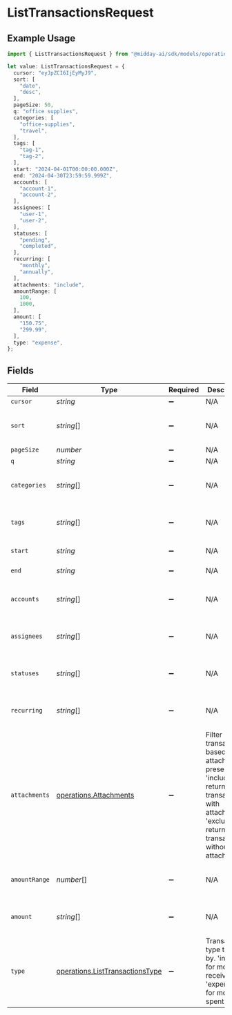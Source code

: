 # ListTransactionsRequest

## Example Usage

```typescript
import { ListTransactionsRequest } from "@midday-ai/sdk/models/operations";

let value: ListTransactionsRequest = {
  cursor: "eyJpZCI6IjEyMyJ9",
  sort: [
    "date",
    "desc",
  ],
  pageSize: 50,
  q: "office supplies",
  categories: [
    "office-supplies",
    "travel",
  ],
  tags: [
    "tag-1",
    "tag-2",
  ],
  start: "2024-04-01T00:00:00.000Z",
  end: "2024-04-30T23:59:59.999Z",
  accounts: [
    "account-1",
    "account-2",
  ],
  assignees: [
    "user-1",
    "user-2",
  ],
  statuses: [
    "pending",
    "completed",
  ],
  recurring: [
    "monthly",
    "annually",
  ],
  attachments: "include",
  amountRange: [
    100,
    1000,
  ],
  amount: [
    "150.75",
    "299.99",
  ],
  type: "expense",
};
```

## Fields

| Field                                                                                                                                                           | Type                                                                                                                                                            | Required                                                                                                                                                        | Description                                                                                                                                                     | Example                                                                                                                                                         |
| --------------------------------------------------------------------------------------------------------------------------------------------------------------- | --------------------------------------------------------------------------------------------------------------------------------------------------------------- | --------------------------------------------------------------------------------------------------------------------------------------------------------------- | --------------------------------------------------------------------------------------------------------------------------------------------------------------- | --------------------------------------------------------------------------------------------------------------------------------------------------------------- |
| `cursor`                                                                                                                                                        | *string*                                                                                                                                                        | :heavy_minus_sign:                                                                                                                                              | N/A                                                                                                                                                             | eyJpZCI6IjEyMyJ9                                                                                                                                                |
| `sort`                                                                                                                                                          | *string*[]                                                                                                                                                      | :heavy_minus_sign:                                                                                                                                              | N/A                                                                                                                                                             | [<br/>"date",<br/>"desc"<br/>]                                                                                                                                  |
| `pageSize`                                                                                                                                                      | *number*                                                                                                                                                        | :heavy_minus_sign:                                                                                                                                              | N/A                                                                                                                                                             | 50                                                                                                                                                              |
| `q`                                                                                                                                                             | *string*                                                                                                                                                        | :heavy_minus_sign:                                                                                                                                              | N/A                                                                                                                                                             | office supplies                                                                                                                                                 |
| `categories`                                                                                                                                                    | *string*[]                                                                                                                                                      | :heavy_minus_sign:                                                                                                                                              | N/A                                                                                                                                                             | [<br/>"office-supplies",<br/>"travel"<br/>]                                                                                                                     |
| `tags`                                                                                                                                                          | *string*[]                                                                                                                                                      | :heavy_minus_sign:                                                                                                                                              | N/A                                                                                                                                                             | [<br/>"tag-1",<br/>"tag-2"<br/>]                                                                                                                                |
| `start`                                                                                                                                                         | *string*                                                                                                                                                        | :heavy_minus_sign:                                                                                                                                              | N/A                                                                                                                                                             | 2024-04-01T00:00:00.000Z                                                                                                                                        |
| `end`                                                                                                                                                           | *string*                                                                                                                                                        | :heavy_minus_sign:                                                                                                                                              | N/A                                                                                                                                                             | 2024-04-30T23:59:59.999Z                                                                                                                                        |
| `accounts`                                                                                                                                                      | *string*[]                                                                                                                                                      | :heavy_minus_sign:                                                                                                                                              | N/A                                                                                                                                                             | [<br/>"account-1",<br/>"account-2"<br/>]                                                                                                                        |
| `assignees`                                                                                                                                                     | *string*[]                                                                                                                                                      | :heavy_minus_sign:                                                                                                                                              | N/A                                                                                                                                                             | [<br/>"user-1",<br/>"user-2"<br/>]                                                                                                                              |
| `statuses`                                                                                                                                                      | *string*[]                                                                                                                                                      | :heavy_minus_sign:                                                                                                                                              | N/A                                                                                                                                                             | [<br/>"pending",<br/>"completed"<br/>]                                                                                                                          |
| `recurring`                                                                                                                                                     | *string*[]                                                                                                                                                      | :heavy_minus_sign:                                                                                                                                              | N/A                                                                                                                                                             | [<br/>"monthly",<br/>"annually"<br/>]                                                                                                                           |
| `attachments`                                                                                                                                                   | [operations.Attachments](../../models/operations/attachments.md)                                                                                                | :heavy_minus_sign:                                                                                                                                              | Filter transactions based on attachment presence. 'include' returns only transactions with attachments, 'exclude' returns only transactions without attachments | include                                                                                                                                                         |
| `amountRange`                                                                                                                                                   | *number*[]                                                                                                                                                      | :heavy_minus_sign:                                                                                                                                              | N/A                                                                                                                                                             | [<br/>100,<br/>1000<br/>]                                                                                                                                       |
| `amount`                                                                                                                                                        | *string*[]                                                                                                                                                      | :heavy_minus_sign:                                                                                                                                              | N/A                                                                                                                                                             | [<br/>"150.75",<br/>"299.99"<br/>]                                                                                                                              |
| `type`                                                                                                                                                          | [operations.ListTransactionsType](../../models/operations/listtransactionstype.md)                                                                              | :heavy_minus_sign:                                                                                                                                              | Transaction type to filter by. 'income' for money received, 'expense' for money spent                                                                           | expense                                                                                                                                                         |